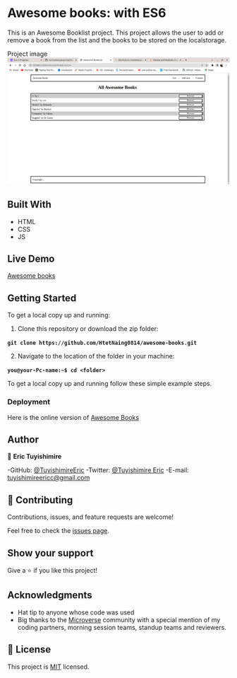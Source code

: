 # Awesome books: with ES6
This is an Awesome Booklist project. This project allows the user to add or remove a book from the list and the books to be stored on the localstorage.

Project image
![Awesome-Books](Awesome-Books.png)
## Built With
- HTML
- CSS
- JS
## Live Demo

[Awesome books]()

## Getting Started

To get a local copy up and running:

1. Clone this repository or download the zip folder:

**``git clone https://github.com/HtetNaing0814/awesome-books.git``**

2. Navigate to the location of the folder in your machine:

**``you@your-Pc-name:~$ cd <folder>``**

To get a local copy up and running follow these simple example steps.

### Deployment

Here is the online version of [Awesome Books]()

## Author

👤 **Eric Tuyishimire**

-GitHub: [@TuyishimireEric](https://github.com/TuyishimireEric)
-Twitter: [@Tuyishimire Eric](https://twitter.com/TuyishimireEric)
-E-mail: tuyishimireericc@gmail.com

## 🤝 Contributing

Contributions, issues, and feature requests are welcome!

Feel free to check the [issues page](../../issues/).

## Show your support

Give a ⭐️ if you like this project!

## Acknowledgments

- Hat tip to anyone whose code was used
- Big thanks to the [Microverse](https://bit.ly/MicroverseTN) community with a special mention of my coding partners, morning session teams, standup teams and reviewers.

## 📝 License
This project is [MIT](./LICENSE.txt) licensed.
